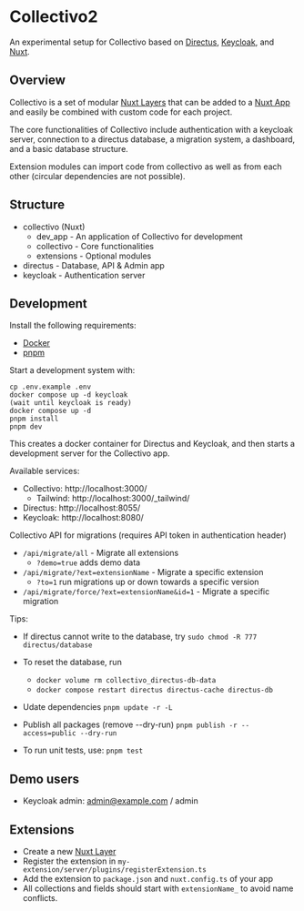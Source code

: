 # Collectivo2

An experimental setup for Collectivo based on [Directus](https://directus.io/), [Keycloak](https://www.keycloak.org/), and [Nuxt](https://nuxtjs.org/).

## Overview

Collectivo is a set of modular [Nuxt Layers](https://nuxt.com/docs/guide/going-further/layers) that can be added to a [Nuxt App](https://nuxt.com/) and easily be combined with custom code for each project.

The core functionalities of Collectivo include authentication with a keycloak server, connection to a directus database, a migration system, a dashboard, and a basic database structure.

Extension modules can import code from collectivo as well as from each other (circular dependencies are not possible).

## Structure

- collectivo (Nuxt)
    - dev_app - An application of Collectivo for development
    - collectivo - Core functionalities
    - extensions - Optional modules
- directus - Database, API & Admin app
- keycloak - Authentication server

## Development

Install the following requirements:

- [Docker](https://docs.docker.com/get-docker/)
- [pnpm](https://pnpm.io/installation)

Start a development system with:

```
cp .env.example .env
docker compose up -d keycloak
(wait until keycloak is ready)
docker compose up -d
pnpm install
pnpm dev
```

This creates a docker container for Directus and Keycloak, and then starts a development server for the Collectivo app.

Available services:

- Collectivo: http://localhost:3000/
    - Tailwind: http://localhost:3000/_tailwind/
- Directus: http://localhost:8055/
- Keycloak: http://localhost:8080/

Collectivo API for migrations (requires API token in authentication header)

- `/api/migrate/all` - Migrate all extensions
    - `?demo=true` adds demo data
- `/api/migrate/?ext=extensionName` - Migrate a specific extension
    - `?to=1` run migrations up or down towards a specific version
- `/api/migrate/force/?ext=extensionName&id=1` - Migrate a specific migration

Tips:
- If directus cannot write to the database, try `sudo chmod -R 777 directus/database`
- To reset the database, run
    - `docker volume rm collectivo_directus-db-data`
    - `docker compose restart directus directus-cache directus-db`

- Udate dependencies `pnpm update -r -L`
- Publish all packages (remove --dry-run) `pnpm publish -r --access=public --dry-run`
- To run unit tests, use: `pnpm test`

## Demo users

- Keycloak admin: admin@example.com / admin

## Extensions

- Create a new [Nuxt Layer](https://nuxt.com/docs/guide/going-further/layers)
- Register the extension in `my-extension/server/plugins/registerExtension.ts`
- Add the extension to `package.json` and `nuxt.config.ts` of your app
- All collections and fields should start with `extensionName_` to avoid name conflicts.
